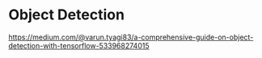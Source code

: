 # Object Detection
https://medium.com/@varun.tyagi83/a-comprehensive-guide-on-object-detection-with-tensorflow-533968274015
